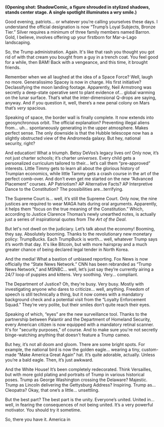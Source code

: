 **(Opening shot: ShadowComic, a figure shrouded in stylized shadows, stands center stage. A single spotlight illuminates a wry smile.)**

Good evening, patriots… or whatever you’re calling yourselves these days. I understand the official designation is now “Trump’s Loyal Subjects, Bronze Tier.” Silver requires a minimum of three family members named Barron. Gold, I believe, involves offering up your firstborn for Mar-a-Lago landscaping.

So, the Trump administration. Again. It's like that rash you thought you got rid of with that cream you bought from a guy in a trench coat. You feel good for a while, then BAM! Back with a vengeance, and this time, it brought friends.

Remember when we all laughed at the idea of a Space Force? Well, laugh no more. Generalissimo Spacey is now in charge. His first initiative? Declassifying the moon landing footage. Apparently, Neil Armstrong was secretly a deep-state operative sent to plant evidence of… global warming on the lunar surface. That’s what the inter-dimensional Q-drops are saying, anyway. And if you question it, well, there’s a new penal colony on Mars that’s *very* spacious.

Speaking of space, the border wall is finally complete. It now extends into geosynchronous orbit. The official explanation? Preventing illegal aliens from… uh… spontaneously generating in the upper atmosphere. Makes perfect sense. The only downside is that the Hubble telescope now has a slightly obstructed view of the Andromeda galaxy. But hey, national security, right?

And education! What a triumph. Betsy DeVos’s legacy lives on! Only now, it’s not just charter schools; it’s charter *universes*. Every child gets a personalized curriculum tailored to their… let’s call them “pre-approved” interests. Little Timmy gets to learn all about the glorious history of Trumpian economics, while little Tammy gets a crash course in the art of the perfect comb-over. And don’t even get me started on the new “Advanced Placement” courses. AP Patriotism? AP Alternative Facts? AP Interpretive Dance to the Constitution? The possibilities are…terrifying.

The Supreme Court is… well, it’s still the Supreme Court. Only now, the nine justices are required to wear MAGA hats during oral arguments. Apparently, it helps them “focus on the true meaning of the Constitution.” Which, according to Justice Clarence Thomas’s newly unearthed notes, is actually just a series of inspirational quotes from *The Art of the Deal*.

But let's not dwell on the judiciary. Let’s talk about the economy! Booming, they say. Absolutely booming. Thanks to the revolutionary new monetary policy: TrumpBucks. Each TrumpBuck is worth… well, whatever Trump says it’s worth that day. It's like Bitcoin, but with more hairspray and a much greater chance of being declared legal tender in North Korea.

And the media! What a bastion of unbiased reporting. Fox News is now officially the “State News Network.” CNN has been rebranded as “Trump News Network,” and MSNBC… well, let’s just say they’re currently airing a 24/7 loop of puppies and kittens. Very soothing. Very… compliant.

The Department of Justice? Oh, they're busy. Very busy. Mostly with investigating anyone who dares to criticize… well, anything. Freedom of speech is still technically a thing, but it now comes with a mandatory background check and a potential visit from the “Loyalty Enforcement Squad.” They’re very polite, but their smiles don’t quite reach their eyes.

Speaking of which, “eyes” are the new surveillance tool. Thanks to the partnership between Palantir and the Department of Homeland Security, every American citizen is now equipped with a mandatory retinal scanner. It's for "security purposes," of course. And to make sure you're not secretly binge-watching anything that doesn't feature a Trump cameo.

But hey, it’s not all doom and gloom. There are some bright spots. For example, the national bird is now the golden eagle… wearing a tiny, custom-made “Make America Great Again” hat. It’s quite adorable, actually. Unless you’re a bald eagle. Then, it’s just awkward.

And the White House! It’s been completely redecorated. Think Versailles, but with more gold plating and portraits of Trump in various historical poses. Trump as George Washington crossing the Delaware? Majestic. Trump as Lincoln delivering the Gettysburg Address? Inspiring. Trump as… Cleopatra? Okay, that one’s a little… unsettling.

But the best part? The best part is the unity. Everyone’s united. United in… well, in fearing the consequences of not being united. It’s a very powerful motivator. You should try it sometime.

So, there you have it. America in